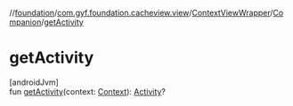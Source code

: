 //[foundation](../../../../index.md)/[com.gyf.foundation.cacheview.view](../../index.md)/[ContextViewWrapper](../index.md)/[Companion](index.md)/[getActivity](get-activity.md)

# getActivity

[androidJvm]\
fun [getActivity](get-activity.md)(context: [Context](https://developer.android.com/reference/kotlin/android/content/Context.html)): [Activity](https://developer.android.com/reference/kotlin/android/app/Activity.html)?